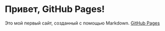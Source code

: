 # Привет, GitHub Pages! 
Это мой первый сайт, созданный с помощью Markdown.
[GitHub Pages](https://MegamaksproAssasin777.github.io/ZZZZ.html)

